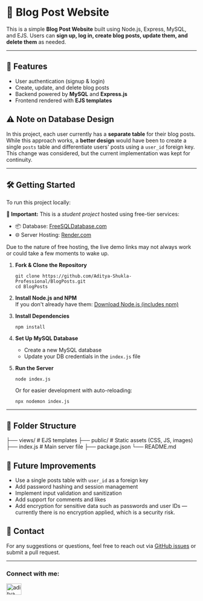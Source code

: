 📝 Blog Post Website
====================

This is a simple **Blog Post Website** built using Node.js, Express, MySQL, and EJS. Users can **sign up, log in, create blog posts, update them, and delete them** as needed.

* * *

🚀 Features
-----------

*   User authentication (signup & login)
*   Create, update, and delete blog posts
*   Backend powered by **MySQL** and **Express.js**
*   Frontend rendered with **EJS templates**

⚠️ Note on Database Design
--------------------------

In this project, each user currently has a **separate table** for their blog posts. While this approach works, a **better design** would have been to create a single `posts` table and differentiate users' posts using a `user_id` foreign key. This change was considered, but the current implementation was kept for continuity.

* * *

🛠️ Getting Started
-------------------

To run this project locally:

**📢 Important:** This is a _student project_ hosted using free-tier services:

*   📦 Database: [FreeSQLDatabase.com](https://www.freesqldatabase.com)
*   🌐 Server Hosting: [Render.com](https://www.render.com)

Due to the nature of free hosting, the live demo links may not always work or could take a few moments to wake up.

  

1.  **Fork & Clone the Repository**
    
        git clone https://github.com/Aditya-Shukla-Professional/BlogPosts.git
        cd BlogPosts
    
2.  **Install Node.js and NPM**  
    If you don't already have them: [Download Node.js (includes npm)](https://nodejs.org/en/download)
3.  **Install Dependencies**
    
        npm install
    
4.  **Set Up MySQL Database**
    *   Create a new MySQL database
    *   Update your DB credentials in the `index.js` file
5.  **Run the Server**
    
        node index.js
    
    Or for easier development with auto-reloading:
    
        npx nodemon index.js
    

* * *

📂 Folder Structure
-------------------

├── views/          # EJS templates
├── public/         # Static assets (CSS, JS, images)
├── index.js        # Main server file
├── package.json
└── README.md
  

📌 Future Improvements
----------------------

*   Use a single posts table with `user_id` as a foreign key
*   Add password hashing and session management
*   Implement input validation and sanitization
*   Add support for comments and likes
*   Add encryption for sensitive data such as passwords and user IDs — currently there is no encryption applied, which is a security risk.

📧 Contact
----------

For any suggestions or questions, feel free to reach out via [GitHub issues](https://github.com/Aditya-Shukla-Professional/BlogPosts/issues) or submit a pull request.

* * *

### Connect with me:

<p align="left">
<a href="https://www.linkedin.com/in/aditya-shukla-8b3494341/" target="blank"><img align="center" src="https://raw.githubusercontent.com/rahuldkjain/github-profile-readme-generator/master/src/images/icons/Social/linked-in-alt.svg" alt="aditya shukla" height="30" width="40" /></a>
</p>
